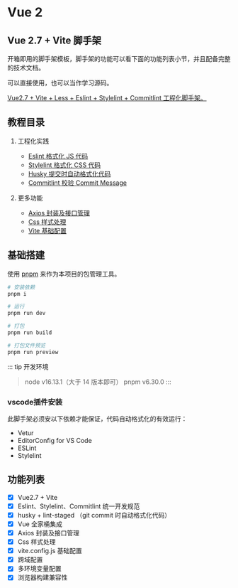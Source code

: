 # Vue 2

## Vue 2.7 + Vite 脚手架

开箱即用的脚手架模板，脚手架的功能可以看下面的功能列表小节，并且配备完整的技术文档。

可以直接使用，也可以当作学习源码。

[Vue2.7 + Vite + Less + Eslint + Stylelint + Commitlint 工程化脚手架。](https://github.com/raopan2021/Vue2.7-Vite-Template)

## 教程目录

1. 工程化实践
    - [Eslint 格式化 JS 代码](./eslint)
    - [Stylelint 格式化 CSS 代码](./stylelint)
    - [Husky 提交时自动格式化代码](./husky)
    - [Commitlint 校验 Commit Message](./commitlint)

2. 更多功能
    - [Axios 封装及接口管理](./axios)
    - [Css 样式处理](./css)
    - [Vite 基础配置](./vite)

## 基础搭建

使用 [pnpm](https://pnpm.io/zh/) 来作为本项目的包管理工具。

```bash
# 安装依赖
pnpm i

# 运行
pnpm run dev

# 打包
pnpm run build

# 打包文件预览
pnpm run preview
```

::: tip 开发环境

> node v16.13.1（大于 14 版本即可）
> pnpm v6.30.0
:::

### vscode插件安装

此脚手架必须安以下依赖才能保证，代码自动格式化的有效运行：

- Vetur
- EditorConfig for VS Code
- ESLint
- Stylelint

## 功能列表

- [x] Vue2.7 + Vite
- [x] Eslint、Stylelint、Commitlint 统一开发规范
- [x] husky + lint-staged （git commit 时自动格式化代码）
- [x] Vue 全家桶集成
- [x] Axios 封装及接口管理
- [x] Css 样式处理
- [x] vite.config.js 基础配置
- [x] 跨域配置
- [x] 多环境变量配置
- [x] 浏览器构建兼容性
